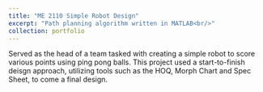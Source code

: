 ```yaml
---
title: "ME 2110 Simple Robot Design"
excerpt: "Path planning algorithm written in MATLAB<br/>"
collection: portfolio
---
```


Served as the head of a team tasked with creating a simple robot to score various points using ping pong balls. This project used a start-to-finish deisgn approach, utilizing tools such as the HOQ, Morph Chart and Spec Sheet, to come a final design.
